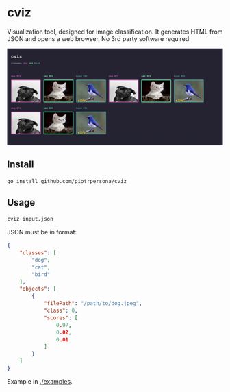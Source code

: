 # cviz

Visualization tool, designed for image classification.
It generates HTML from JSON and opens a web browser. No 3rd party software
required.

![preview](./media/cviz.png)


## Install

```sh
go install github.com/piotrpersona/cviz
```

## Usage

```sh
cviz input.json
```

JSON must be in format:
```json
{
    "classes": [
        "dog",
        "cat",
        "bird"
    ],
    "objects": [
        {
            "filePath": "/path/to/dog.jpeg",
            "class": 0,
            "scores": [
                0.97,
                0.02,
                0.01
            ]
        }
    ]
}
```

Example in [./examples](./examples).

